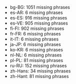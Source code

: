 - bg-BG: 1051 missing phrases
- es-AR: 6 missing phrases
- es-ES: 916 missing phrases
- es-VE: 905 missing phrases
- fi-FI: 902 missing phrases
- fr-FR: 6 missing phrases
- it-IT: 6 missing phrases
- ja-JP: 6 missing phrases
- ko-KR: 6 missing phrases
- nl-NL: 6 missing phrases
- pl-PL: 81 missing phrases
- ru-RU: 152 missing phrases
- zh-Hans: 34 missing phrases
- zh-Hant: 81 missing phrases
